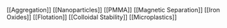 [[Aggregation]]
[[Nanoparticles]]
[[PMMA]]
[[Magnetic Separation]]
[[Iron Oxides]]
[[Flotation]]
[[Colloidal Stability]]
[[Microplastics]]
